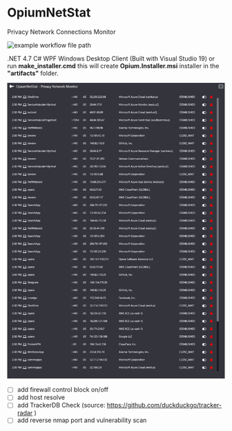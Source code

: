 # OpiumNetStat
Privacy Network Connections Monitor

![example workflow file path](https://github.com/i470/OpiumNetStat/workflows/OpiumNetStatInstaller/badge.svg)


.NET 4.7 C# WPF Windows Desktop Client (Built with Visual Studio 19)
or run **make_installer.cmd** this will create **Opium.Installer.msi** installer in the **"artifacts"** folder.

 
![Opium NetStat](https://github.com/i470/OpiumNetStat/blob/master/wpf-opium-netstat-network-monitor-privacy-firewall-dark.png "Privacy Connections Monitor and Firewall")

- [ ] add firewall control block on/off
- [ ] add host resolve
- [ ] add TrackerDB Check (source: https://github.com/duckduckgo/tracker-radar )
- [ ] add reverse nmap port and vulnerability scan
